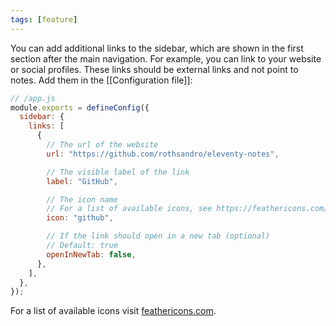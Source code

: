 ```yaml
---
tags: [feature]
---
```


You can add additional links to the sidebar, which are shown in the first section after the main navigation. For example, you can link to your website or social profiles. These links should be external links and not point to notes. Add them in the [[Configuration file]]:

```js
// /app.js
module.exports = defineConfig({
  sidebar: {
    links: [
      {
        // The url of the website
        url: "https://github.com/rothsandro/eleventy-notes",

        // The visible label of the link
        label: "GitHub",

        // The icon name
        // For a list of available icons, see https://feathericons.com/
        icon: "github",

        // If the link should open in a new tab (optional)
        // Default: true
        openInNewTab: false,
      },
    ],
  },
});
```

For a list of available icons visit [feathericons.com](https://feathericons.com/).
